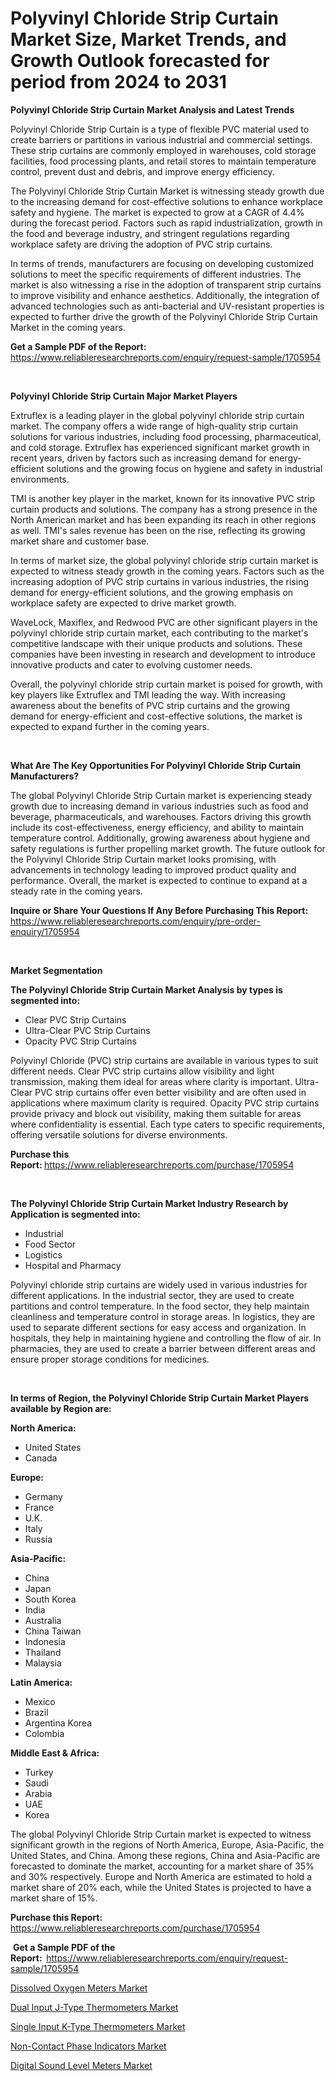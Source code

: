 <p><h1>Polyvinyl Chloride Strip Curtain Market Size, Market Trends, and Growth Outlook forecasted for period from 2024 to 2031</h1></p><p><strong>Polyvinyl Chloride Strip Curtain Market Analysis and Latest Trends</strong></p>
<p><p>Polyvinyl Chloride Strip Curtain is a type of flexible PVC material used to create barriers or partitions in various industrial and commercial settings. These strip curtains are commonly employed in warehouses, cold storage facilities, food processing plants, and retail stores to maintain temperature control, prevent dust and debris, and improve energy efficiency.</p><p>The Polyvinyl Chloride Strip Curtain Market is witnessing steady growth due to the increasing demand for cost-effective solutions to enhance workplace safety and hygiene. The market is expected to grow at a CAGR of 4.4% during the forecast period. Factors such as rapid industrialization, growth in the food and beverage industry, and stringent regulations regarding workplace safety are driving the adoption of PVC strip curtains.</p><p>In terms of trends, manufacturers are focusing on developing customized solutions to meet the specific requirements of different industries. The market is also witnessing a rise in the adoption of transparent strip curtains to improve visibility and enhance aesthetics. Additionally, the integration of advanced technologies such as anti-bacterial and UV-resistant properties is expected to further drive the growth of the Polyvinyl Chloride Strip Curtain Market in the coming years.</p></p>
<p><strong>Get a Sample PDF of the Report:&nbsp;</strong> <a href="https://www.reliableresearchreports.com/enquiry/request-sample/1705954">https://www.reliableresearchreports.com/enquiry/request-sample/1705954</a></p>
<p>&nbsp;</p>
<p><strong>Polyvinyl Chloride Strip Curtain Major Market Players</strong></p>
<p><p>Extruflex is a leading player in the global polyvinyl chloride strip curtain market. The company offers a wide range of high-quality strip curtain solutions for various industries, including food processing, pharmaceutical, and cold storage. Extruflex has experienced significant market growth in recent years, driven by factors such as increasing demand for energy-efficient solutions and the growing focus on hygiene and safety in industrial environments.</p><p>TMI is another key player in the market, known for its innovative PVC strip curtain products and solutions. The company has a strong presence in the North American market and has been expanding its reach in other regions as well. TMI's sales revenue has been on the rise, reflecting its growing market share and customer base.</p><p>In terms of market size, the global polyvinyl chloride strip curtain market is expected to witness steady growth in the coming years. Factors such as the increasing adoption of PVC strip curtains in various industries, the rising demand for energy-efficient solutions, and the growing emphasis on workplace safety are expected to drive market growth.</p><p>WaveLock, Maxiflex, and Redwood PVC are other significant players in the polyvinyl chloride strip curtain market, each contributing to the market's competitive landscape with their unique products and solutions. These companies have been investing in research and development to introduce innovative products and cater to evolving customer needs.</p><p>Overall, the polyvinyl chloride strip curtain market is poised for growth, with key players like Extruflex and TMI leading the way. With increasing awareness about the benefits of PVC strip curtains and the growing demand for energy-efficient and cost-effective solutions, the market is expected to expand further in the coming years.</p></p>
<p>&nbsp;</p>
<p><strong>What Are The Key Opportunities For Polyvinyl Chloride Strip Curtain Manufacturers?</strong></p>
<p><p>The global Polyvinyl Chloride Strip Curtain market is experiencing steady growth due to increasing demand in various industries such as food and beverage, pharmaceuticals, and warehouses. Factors driving this growth include its cost-effectiveness, energy efficiency, and ability to maintain temperature control. Additionally, growing awareness about hygiene and safety regulations is further propelling market growth. The future outlook for the Polyvinyl Chloride Strip Curtain market looks promising, with advancements in technology leading to improved product quality and performance. Overall, the market is expected to continue to expand at a steady rate in the coming years.</p></p>
<p><strong>Inquire or Share Your Questions If Any Before Purchasing This Report:</strong> <a href="https://www.reliableresearchreports.com/enquiry/pre-order-enquiry/1705954">https://www.reliableresearchreports.com/enquiry/pre-order-enquiry/1705954</a></p>
<p>&nbsp;</p>
<p><strong>Market Segmentation</strong></p>
<p><strong>The Polyvinyl Chloride Strip Curtain Market Analysis by types is segmented into:</strong></p>
<p><ul><li>Clear PVC Strip Curtains</li><li>Ultra-Clear PVC Strip Curtains</li><li>Opacity PVC Strip Curtains</li></ul></p>
<p><p>Polyvinyl Chloride (PVC) strip curtains are available in various types to suit different needs. Clear PVC strip curtains allow visibility and light transmission, making them ideal for areas where clarity is important. Ultra-Clear PVC strip curtains offer even better visibility and are often used in applications where maximum clarity is required. Opacity PVC strip curtains provide privacy and block out visibility, making them suitable for areas where confidentiality is essential. Each type caters to specific requirements, offering versatile solutions for diverse environments.</p></p>
<p><strong>Purchase this Report:&nbsp;</strong><a href="https://www.reliableresearchreports.com/purchase/1705954">https://www.reliableresearchreports.com/purchase/1705954</a></p>
<p>&nbsp;</p>
<p><strong>The Polyvinyl Chloride Strip Curtain Market Industry Research by Application is segmented into:</strong></p>
<p><ul><li>Industrial</li><li>Food Sector</li><li>Logistics</li><li>Hospital and Pharmacy</li></ul></p>
<p><p>Polyvinyl chloride strip curtains are widely used in various industries for different applications. In the industrial sector, they are used to create partitions and control temperature. In the food sector, they help maintain cleanliness and temperature control in storage areas. In logistics, they are used to separate different sections for easy access and organization. In hospitals, they help in maintaining hygiene and controlling the flow of air. In pharmacies, they are used to create a barrier between different areas and ensure proper storage conditions for medicines.</p></p>
<p>&nbsp;</p>
<p><strong>In terms of Region, the Polyvinyl Chloride Strip Curtain Market Players available by Region are:</strong></p>
<p>
    <p> <strong> North America: </strong>
        <ul>
            <li>United States</li>
            <li>Canada</li>
        </ul>
        </p> 
    <p> <strong> Europe: </strong>
        <ul>
            <li>Germany</li>
            <li>France</li>
            <li>U.K.</li>
            <li>Italy</li>
            <li>Russia</li>
        </ul>
        </p> 
    <p> <strong> Asia-Pacific: </strong>
        <ul>
            <li>China</li>
            <li>Japan</li>
            <li>South Korea</li>
            <li>India</li>
            <li>Australia</li>
            <li>China Taiwan</li>
            <li>Indonesia</li>
            <li>Thailand</li>
            <li>Malaysia</li>
        </ul>
        </p> 
    <p> <strong> Latin America: </strong>
        <ul>
            <li>Mexico</li>
            <li>Brazil</li>
            <li>Argentina Korea</li>
            <li>Colombia</li>
        </ul>
        </p> 
    <p> <strong> Middle East & Africa: </strong>
        <ul>
            <li>Turkey</li>
            <li>Saudi</li>
            <li>Arabia</li>
            <li>UAE</li>
            <li>Korea</li>
        </ul>
    </p>
    </p>
<p><p>The global Polyvinyl Chloride Strip Curtain market is expected to witness significant growth in the regions of North America, Europe, Asia-Pacific, the United States, and China. Among these regions, China and Asia-Pacific are forecasted to dominate the market, accounting for a market share of 35% and 30% respectively. Europe and North America are estimated to hold a market share of 20% each, while the United States is projected to have a market share of 15%.</p></p>
<p><strong>Purchase this Report: </strong><a href="https://www.reliableresearchreports.com/purchase/1705954">https://www.reliableresearchreports.com/purchase/1705954</a></p>
<p>&nbsp;<strong>Get a Sample PDF of the Report:&nbsp;&nbsp;</strong><a href="https://www.reliableresearchreports.com/enquiry/request-sample/1705954">https://www.reliableresearchreports.com/enquiry/request-sample/1705954</a></p>
<p><strong></strong></p>
<p><p><a href="https://github.com/khayangel/Market-Research-Report-List-2/blob/main/dissolved-oxygen-meters-market.md">Dissolved Oxygen Meters Market</a></p><p><a href="https://github.com/brentleyjimmiealvaradoz4l1rea/Market-Research-Report-List-1/blob/main/dual-input-j-type-thermometers-market.md">Dual Input J-Type Thermometers Market</a></p><p><a href="https://github.com/Angelnienowdseej3e45z3p8c/Market-Research-Report-List-1/blob/main/single-input-k-type-thermometers-market.md">Single Input K-Type Thermometers Market</a></p><p><a href="https://github.com/eeaveuhhh/Market-Research-Report-List-1/blob/main/non-contact-phase-indicators-market.md">Non-Contact Phase Indicators Market</a></p><p><a href="https://github.com/YashRP12/Market-Research-Report-List-3/blob/main/digital-sound-level-meters-market.md">Digital Sound Level Meters Market</a></p></p>